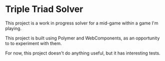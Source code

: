 # Triple Triad Solver

This project is a work in progress solver for a mid-game within a game I'm 
playing.

This project is built using Polymer and WebComponents, as an opportunity to to 
experiment with them.

For now, this project doesn't do anything useful, but it has interesting tests.